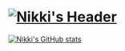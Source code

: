 # [![Nikki's Header](https://raw.githubusercontent.com/niikkiin/niikkiin/main/assets/header-banner.svg)](https://www.nikkiabarca.me)

[![Nikki's GitHub stats](https://github-readme-stats.vercel.app/api?username=niikkiin&count_private=true&show_icons=true&title_color=#E8BACE&bg_color=#040F16)](https://github.com/niikkiin/)